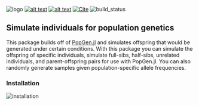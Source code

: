 ![logo](misc/PopGenSims.png)
[![alt text](https://img.shields.io/badge/docs-stable-informational?style=for-the-badge&logo=Read%20The%20Docs&logoColor=white)](https://biojulia.net/PopGen.jl/docs/simulations)
[![alt text](https://img.shields.io/badge/slack-join%20PopGen.jl-9d72b1?style=for-the-badge&logo=slack)](https://join.slack.com/t/popgenjl/shared_invite/zt-deam65n8-DuBs2z1oDtsbBuRplJW~Pg)
[![Cite](https://img.shields.io/badge/Cite-10.5281/zenodo.6077864-e1e1e1?style=for-the-badge)](https://zenodo.org/badge/latestdoi/278944885) 
![build_status](https://img.shields.io/github/actions/workflow/status/pdimens/PopGenSims.jl/pkgtests.yml?branch=dev&label=Dev%20Build&logo=GitHub&style=for-the-badge)


## Simulate individuals for population genetics

This package builds off of [PopGen.jl](http://github.com/BioJulia/PopGen.jl) and 
simulates offspring that would be generated under certain conditions. With this package you can simulate the offspring of specific individuals, simulate full-sibs, half-sibs, unrelated individuals, and parent-offspring pairs for use with PopGen.jl. You can also randomly generate samples given population-specific allele frequencies.

### Installation
![installation](misc/install.png)
